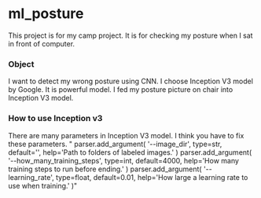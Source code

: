 # ml_posture
This project is for my camp project.
It is for checking my posture when I sat in front of computer.
### Object
I want to detect my wrong posture using CNN. I choose Inception V3 model by Google. It is powerful model. 
I fed my posture picture on chair into Inception V3 model.



### How to use Inception v3
 There are many parameters in Inception V3 model. I think you have to fix these parameters.
   " parser.add_argument(
        '--image_dir',
        type=str,
        default='',
        help='Path to folders of labeled images.'
    ) 
    parser.add_argument(
        '--how_many_training_steps',
        type=int,
        default=4000,
        help='How many training steps to run before ending.'
    )
    parser.add_argument(
        '--learning_rate',
        type=float,
        default=0.01,
        help='How large a learning rate to use when training.'
    )"
  
  
